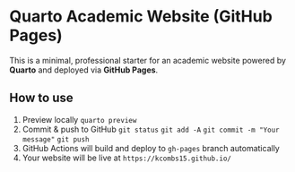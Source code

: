 # Quarto Academic Website (GitHub Pages)

This is a minimal, professional starter for an academic website powered by **Quarto** and deployed via **GitHub Pages**.

## How to use

1. Preview locally `quarto preview`
2. Commit & push to GitHub 
   `git status`
   `git add -A`
   `git commit -m "Your message"`
   `git push`
3. GitHub Actions will build and deploy to `gh-pages` branch automatically
4. Your website will be live at `https://kcombs15.github.io/`